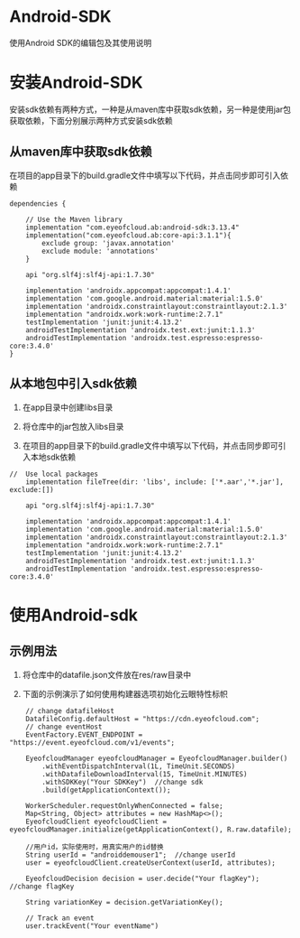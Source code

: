 # Android-SDK
使用Android SDK的编辑包及其使用说明

# 安装Android-SDK

安装sdk依赖有两种方式，一种是从maven库中获取sdk依赖，另一种是使用jar包获取依赖，下面分别展示两种方式安装sdk依赖

## 从maven库中获取sdk依赖

在项目的app目录下的build.gradle文件中填写以下代码，并点击同步即可引入依赖

```
dependencies {

    // Use the Maven library
    implementation "com.eyeofcloud.ab:android-sdk:3.13.4"
    implementation("com.eyeofcloud.ab:core-api:3.1.1"){
        exclude group: 'javax.annotation'
        exclude module: 'annotations'
    }

    api "org.slf4j:slf4j-api:1.7.30"

    implementation 'androidx.appcompat:appcompat:1.4.1'
    implementation 'com.google.android.material:material:1.5.0'
    implementation 'androidx.constraintlayout:constraintlayout:2.1.3'
    implementation "androidx.work:work-runtime:2.7.1"
    testImplementation 'junit:junit:4.13.2'
    androidTestImplementation 'androidx.test.ext:junit:1.1.3'
    androidTestImplementation 'androidx.test.espresso:espresso-core:3.4.0'
}
```

## 从本地包中引入sdk依赖

1. 在app目录中创建libs目录

2. 将仓库中的jar包放入libs目录

3. 在项目的app目录下的build.gradle文件中填写以下代码，并点击同步即可引入本地sdk依赖

```
//  Use local packages
    implementation fileTree(dir: 'libs', include: ['*.aar','*.jar'], exclude:[])

    api "org.slf4j:slf4j-api:1.7.30"

    implementation 'androidx.appcompat:appcompat:1.4.1'
    implementation 'com.google.android.material:material:1.5.0'
    implementation 'androidx.constraintlayout:constraintlayout:2.1.3'
    implementation "androidx.work:work-runtime:2.7.1"
    testImplementation 'junit:junit:4.13.2'
    androidTestImplementation 'androidx.test.ext:junit:1.1.3'
    androidTestImplementation 'androidx.test.espresso:espresso-core:3.4.0'
```

# 使用Android-sdk

## 示例用法

1. 将仓库中的datafile.json文件放在res/raw目录中

2. 下面的示例演示了如何使用构建器选项初始化云眼特性标帜

```
    // change datafileHost
    DatafileConfig.defaultHost = "https://cdn.eyeofcloud.com";
    // change eventHost
    EventFactory.EVENT_ENDPOINT = "https://event.eyeofcloud.com/v1/events";

    EyeofcloudManager eyeofcloudManager = EyeofcloudManager.builder()
        .withEventDispatchInterval(1L, TimeUnit.SECONDS)
        .withDatafileDownloadInterval(15, TimeUnit.MINUTES)
        .withSDKKey("Your SDKKey")  //change sdk
        .build(getApplicationContext());

    WorkerScheduler.requestOnlyWhenConnected = false;
    Map<String, Object> attributes = new HashMap<>();
    EyeofcloudClient eyeofcloudClient = eyeofcloudManager.initialize(getApplicationContext(), R.raw.datafile);

    //用户id，实际使用时，用真实用户的id替换
    String userId = "androiddemouser1";  //change userId
    user = eyeofcloudClient.createUserContext(userId, attributes);

    EyeofcloudDecision decision = user.decide("Your flagKey"); //change flagKey

    String variationKey = decision.getVariationKey();

    // Track an event
    user.trackEvent("Your eventName")
```
